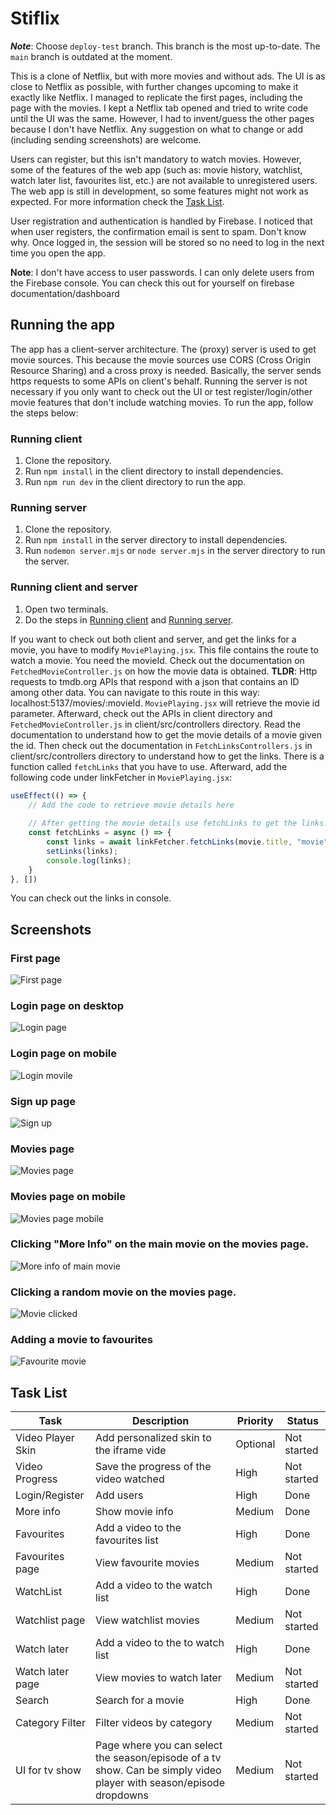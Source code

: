 # Stiflix

***Note***: Choose `deploy-test` branch. This branch is the most up-to-date. The `main` branch is outdated at the moment.

This is a clone of Netflix, but with more movies and without ads. The UI is as close
to Netflix as possible, with further changes upcoming to make it exactly like Netflix. I managed
to replicate the first pages, including the page with the movies. I kept a Netflix tab opened and
tried to write code until the UI was the same. However, I had to invent/guess the other 
pages because I don't have Netflix. Any suggestion on what to change or add (including sending screenshots)
are welcome.

Users can register, but this isn't mandatory to watch movies. However, some of the features
of the web app (such as: movie history, watchlist, watch later list, favourites list, etc.) 
are not available to unregistered users. The web app is still in development, so some features
might not work as expected. For more information check the [Task List](#task-list).

User registration and authentication is handled by Firebase. I noticed that when user registers, 
the confirmation email is sent to spam. Don't know why. Once logged in, the session will be stored
so no need to log in the next time you open the app.

**Note**: I don't have access to user passwords. I can only delete users from the Firebase console. You can check this out for yourself on firebase documentation/dashboard

## Running the app
The app has a client-server architecture. The (proxy) server is used to get movie sources. This because
the movie sources use CORS (Cross Origin Resource Sharing) and a cross proxy is needed. Basically, the server
sends https requests to some APIs on client's behalf. Running the server
is not necessary if you only want to check out the UI or test register/login/other movie features that
don't include watching movies. To run the app, follow the steps below:

### Running client

1. Clone the repository.
2. Run `npm install` in the client directory to install dependencies.
3. Run `npm run dev` in the client directory to run the app.

### Running server

1. Clone the repository.
2. Run `npm install` in the server directory to install dependencies.
3. Run `nodemon server.mjs` or `node server.mjs` in the server directory to run the server.

### Running client and server

1. Open two terminals.
2. Do the steps in [Running client](#running-client) and [Running server](#running-server).

If you want to check out both client and server, and get the links for a movie, you have to modify `MoviePlaying.jsx`.
This file contains the route to watch a movie. You need the movieId. Check out the documentation on `FetchedMovieController.js` 
on how the movie data is obtained. **TLDR**: Http requests to tmdb.org APIs that respond with a json that contains an ID among other data. You can 
navigate to this route in this way: localhost:5137/movies/:movieId. `MoviePlaying.jsx` will retrieve the movie id parameter. 
Afterward, check out the APIs in client directory and `FetchedMovieController.js` in client/src/controllers directory. Read the 
documentation to understand how to get the movie details of a movie given the id. Then check out the documentation in 
`FetchLinksControllers.js` in client/src/controllers directory to understand how to get the links. There is a function called 
`fetchLinks` that you have to use. Afterward, add the following code under linkFetcher in `MoviePlaying.jsx`:

```javascript
useEffect(() => {
    // Add the code to retrieve movie details here
    
    // After getting the movie details use fetchLinks to get the links.
    const fetchLinks = async () => {
        const links = await linkFetcher.fetchLinks(movie.title, "movie", movie.release_date, movie.id);
        setLinks(links);
        console.log(links);
    }
}, [])
```
You can check out the links in console.

## Screenshots

### First page
![First page](/screenshots/initial%20scr.png)
### Login page on desktop
![Login page](/screenshots/login%20scr.png)
### Login page on mobile
![Login movile](/screenshots/signin%20mobile.png)
### Sign up page
![Sign up](/screenshots/signup%20scr.png)
### Movies page
![Movies page](/screenshots/main%20scr.png)
### Movies page on mobile
![Movies page mobile](/screenshots/main%20mobile.png)
### Clicking "More Info" on the main movie on the movies page.
![More info of main movie](/screenshots/mainmoreinfo%20scr.png)
### Clicking a random movie on the movies page.
![Movie clicked](/screenshots/movieinfo%20scr.png)
### Adding a movie to favourites
![Favourite movie](/screenshots/moviefavourite%20scr.png)


## Task List

| Task              | Description                                                                                                         | Priority | Status      |
|-------------------|---------------------------------------------------------------------------------------------------------------------|----------|-------------|
| Video Player Skin | Add personalized skin to the iframe vide                                                                            | Optional | Not started |
| Video Progress    | Save the progress of the video watched                                                                              | High     | Not started |
| Login/Register    | Add users                                                                                                           | High     | Done        |
| More info         | Show movie info                                                                                                     | Medium   | Done        |
| Favourites        | Add a video to the favourites list                                                                                  | High     | Done        |
| Favourites page   | View favourite movies                                                                                               | Medium   | Not started |
| WatchList         | Add a video to the watch list                                                                                       | High     | Done        |
| Watchlist page    | View watchlist movies                                                                                               | Medium   | Not started |
| Watch later       | Add a video to the to watch list                                                                                    | High     | Done        |
| Watch later page  | View movies to watch later                                                                                          | Medium   | Not started |
| Search            | Search for a movie                                                                                                  | High     | Done        |
| Category Filter   | Filter videos by category                                                                                           | Medium   | Not started |
| UI for tv show    | Page where you can select the season/episode of a tv show. Can be simply video player with season/episode dropdowns | Medium   | Not started |




